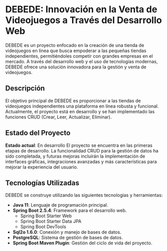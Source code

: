 # DEBEDE: Innovación en la Venta de Videojuegos a Través del Desarrollo Web

DEBEDE es un proyecto enfocado en la creación de una tienda de videojuegos en línea que busca empoderar a las pequeñas tiendas independientes, permitiéndoles competir con grandes empresas en el mercado. A través del desarrollo web y el uso de tecnologías modernas, DEBEDE ofrece una solución innovadora para la gestión y venta de videojuegos.

## Descripción
El objetivo principal de DEBEDE es proporcionar a las tiendas de videojuegos independientes una plataforma en línea robusta y funcional. Actualmente, el proyecto está en desarrollo y se han implementado las funciones CRUD (Crear, Leer, Actualizar, Eliminar).

## Estado del Proyecto
**Estado actual**: En desarrollo
El proyecto se encuentra en las primeras etapas de desarrollo. La funcionalidad CRUD para la gestión de datos ha sido completada, y futuras mejoras incluirán la implementación de interfaces gráficas, integraciones avanzadas y más características para mejorar la experiencia del usuario.

## Tecnologías Utilizadas
DEBEDE se construye utilizando las siguientes tecnologías y herramientas:

- **Java 11**: Lenguaje de programación principal.
- **Spring Boot 2.5.4**: Framework para el desarrollo web.
  - Spring Boot Starter Web
  - Spring Boot Starter Data JPA
  - Spring Boot DevTools
- **Sql2o 1.6.0**: Conexión y manejo de bases de datos.
- **PostgreSQL**: Sistema de gestión de bases de datos.
- **Spring Boot Maven Plugin**: Gestión del ciclo de vida del proyecto.